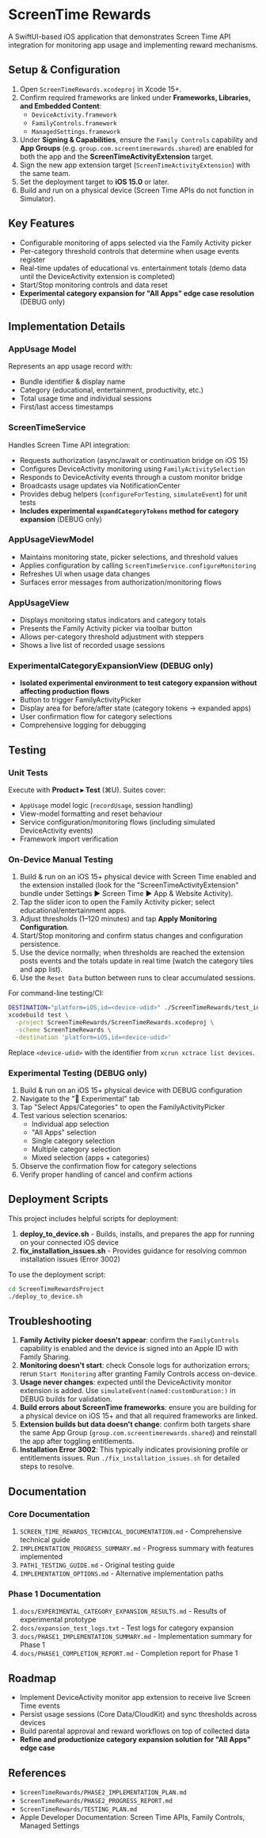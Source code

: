 # ScreenTime Rewards

A SwiftUI-based iOS application that demonstrates Screen Time API integration for monitoring app usage and implementing reward mechanisms.

## Setup & Configuration

1. Open `ScreenTimeRewards.xcodeproj` in Xcode 15+.
2. Confirm required frameworks are linked under **Frameworks, Libraries, and Embedded Content**:
   - `DeviceActivity.framework`
   - `FamilyControls.framework`
   - `ManagedSettings.framework`
3. Under **Signing & Capabilities**, ensure the `Family Controls` capability and **App Groups** (e.g. `group.com.screentimerewards.shared`) are enabled for both the app and the **ScreenTimeActivityExtension** target.
4. Sign the new app extension target (`ScreenTimeActivityExtension`) with the same team.
5. Set the deployment target to **iOS 15.0** or later.
6. Build and run on a physical device (Screen Time APIs do not function in Simulator).

## Key Features

- Configurable monitoring of apps selected via the Family Activity picker
- Per-category threshold controls that determine when usage events register
- Real-time updates of educational vs. entertainment totals (demo data until the DeviceActivity extension is completed)
- Start/Stop monitoring controls and data reset
- **Experimental category expansion for "All Apps" edge case resolution** (DEBUG only)

## Implementation Details

### AppUsage Model
Represents an app usage record with:
- Bundle identifier & display name
- Category (educational, entertainment, productivity, etc.)
- Total usage time and individual sessions
- First/last access timestamps

### ScreenTimeService
Handles Screen Time API integration:
- Requests authorization (async/await or continuation bridge on iOS 15)
- Configures DeviceActivity monitoring using `FamilyActivitySelection`
- Responds to DeviceActivity events through a custom monitor bridge
- Broadcasts usage updates via NotificationCenter
- Provides debug helpers (`configureForTesting`, `simulateEvent`) for unit tests
- **Includes experimental `expandCategoryTokens` method for category expansion** (DEBUG only)

### AppUsageViewModel
- Maintains monitoring state, picker selections, and threshold values
- Applies configuration by calling `ScreenTimeService.configureMonitoring`
- Refreshes UI when usage data changes
- Surfaces error messages from authorization/monitoring flows

### AppUsageView
- Displays monitoring status indicators and category totals
- Presents the Family Activity picker via toolbar button
- Allows per-category threshold adjustment with steppers
- Shows a live list of recorded usage sessions

### ExperimentalCategoryExpansionView (DEBUG only)
- **Isolated experimental environment to test category expansion without affecting production flows**
- Button to trigger FamilyActivityPicker
- Display area for before/after state (category tokens → expanded apps)
- User confirmation flow for category selections
- Comprehensive logging for debugging

## Testing

### Unit Tests
Execute with **Product ▸ Test** (⌘U). Suites cover:
- `AppUsage` model logic (`recordUsage`, session handling)
- View-model formatting and reset behaviour
- Service configuration/monitoring flows (including simulated DeviceActivity events)
- Framework import verification

### On-Device Manual Testing
1. Build & run on an iOS 15+ physical device with Screen Time enabled and the extension installed (look for the "ScreenTimeActivityExtension" bundle under Settings ▶ Screen Time ▶ App & Website Activity).
2. Tap the slider icon to open the Family Activity picker; select educational/entertainment apps.
3. Adjust thresholds (1–120 minutes) and tap **Apply Monitoring Configuration**.
4. Start/Stop monitoring and confirm status changes and configuration persistence.
5. Use the device normally; when thresholds are reached the extension posts events and the totals update in real time (watch the category tiles and app list).
6. Use the `Reset Data` button between runs to clear accumulated sessions.

For command-line testing/CI:
```bash
DESTINATION="platform=iOS,id=<device-udid>" ./ScreenTimeRewards/test_integration.sh
xcodebuild test \
  -project ScreenTimeRewards/ScreenTimeRewards.xcodeproj \
  -scheme ScreenTimeRewards \
  -destination 'platform=iOS,id=<device-udid>'
```
Replace `<device-udid>` with the identifier from `xcrun xctrace list devices`.

### Experimental Testing (DEBUG only)
1. Build & run on an iOS 15+ physical device with DEBUG configuration
2. Navigate to the "🔬 Experimental" tab
3. Tap "Select Apps/Categories" to open the FamilyActivityPicker
4. Test various selection scenarios:
   - Individual app selection
   - "All Apps" selection
   - Single category selection
   - Multiple category selection
   - Mixed selection (apps + categories)
5. Observe the confirmation flow for category selections
6. Verify proper handling of cancel and confirm actions

## Deployment Scripts

This project includes helpful scripts for deployment:

1. **deploy_to_device.sh** - Builds, installs, and prepares the app for running on your connected iOS device
2. **fix_installation_issues.sh** - Provides guidance for resolving common installation issues (Error 3002)

To use the deployment script:
```bash
cd ScreenTimeRewardsProject
./deploy_to_device.sh
```

## Troubleshooting

1. **Family Activity picker doesn't appear**: confirm the `FamilyControls` capability is enabled and the device is signed into an Apple ID with Family Sharing.
2. **Monitoring doesn't start**: check Console logs for authorization errors; rerun `Start Monitoring` after granting Family Controls access on-device.
3. **Usage never changes**: expected until the DeviceActivity monitor extension is added. Use `simulateEvent(named:customDuration:)` in DEBUG builds for validation.
4. **Build errors about ScreenTime frameworks**: ensure you are building for a physical device on iOS 15+ and that all required frameworks are linked.
5. **Extension builds but data doesn't change**: confirm both targets share the same App Group (`group.com.screentimerewards.shared`) and reinstall the app after toggling entitlements.
6. **Installation Error 3002**: This typically indicates provisioning profile or entitlements issues. Run `./fix_installation_issues.sh` for detailed steps to resolve.

## Documentation

### Core Documentation
1. `SCREEN_TIME_REWARDS_TECHNICAL_DOCUMENTATION.md` - Comprehensive technical guide
2. `IMPLEMENTATION_PROGRESS_SUMMARY.md` - Progress summary with features implemented
3. `PATH1_TESTING_GUIDE.md` - Original testing guide
4. `IMPLEMENTATION_OPTIONS.md` - Alternative implementation paths

### Phase 1 Documentation
1. `docs/EXPERIMENTAL_CATEGORY_EXPANSION_RESULTS.md` - Results of experimental prototype
2. `docs/expansion_test_logs.txt` - Test logs for category expansion
3. `docs/PHASE1_IMPLEMENTATION_SUMMARY.md` - Implementation summary for Phase 1
4. `docs/PHASE1_COMPLETION_REPORT.md` - Completion report for Phase 1

## Roadmap
- Implement DeviceActivity monitor app extension to receive live Screen Time events
- Persist usage sessions (Core Data/CloudKit) and sync thresholds across devices
- Build parental approval and reward workflows on top of collected data
- **Refine and productionize category expansion solution for "All Apps" edge case**

## References
- `ScreenTimeRewards/PHASE2_IMPLEMENTATION_PLAN.md`
- `ScreenTimeRewards/PHASE2_PROGRESS_REPORT.md`
- `ScreenTimeRewards/TESTING_PLAN.md`
- Apple Developer Documentation: Screen Time APIs, Family Controls, Managed Settings